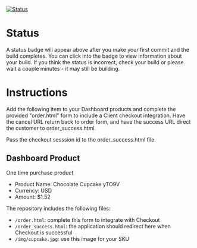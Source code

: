 [![Status](https://img.shields.io/badge/status-NOT%20SUBMITTABLE%20COMMIT:%207d2158cee292aae88d5212cf703a1bb2d25dbbcc-critical.svg)](https://github.com/crowdbotics-challenges/bakery_scaffold_hCyHdeu882J9YqIg/commit/7d2158cee292aae88d5212cf703a1bb2d25dbbcc)







# Status

A status badge will appear above after you make your first commit and the build completes. You can click into the badge to view information about your build. If you think the status is incorrect, check your build or please wait a couple minutes - it may still be building.

# Instructions

Add the following item to your Dashboard products and complete the provided "order.html" form to include a Client checkout integration. Have the cancel URL return back to order form, and have the success URL direct the customer to order_success.html.

Pass the checkout sesssion id to the order_success.html file.

## Dashboard Product
One time purchase product
* Product Name: Chocolate Cupcake yTO9V
* Currency: USD
* Amount: $1.52

The repository includes the following files:
* `/order.html`: complete this form to integrate with Checkout
* `/order_success.html`: the application should redirect here when Checkout is successful
* `/img/cupcake.jpg`: use this image for your SKU
